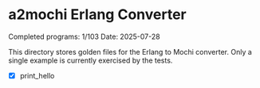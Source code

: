 # a2mochi Erlang Converter

Completed programs: 1/103
Date: 2025-07-28

This directory stores golden files for the Erlang to Mochi converter.
Only a single example is currently exercised by the tests.

- [x] print_hello
